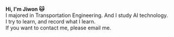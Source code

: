 **Hi, I'm Jiwon 🐱** <br/>
I majored in Transportation Engineering. And I study AI technology. <br/>
I try to learn, and record what I learn. <br/>
If you want to contact me, please email me. <br/>

